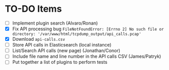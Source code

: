 # TO-DO Items

- [ ] Implement plugin search (Alvaro/Ronan)
- [x] Fix API processing bug `FileNotFoundError: [Errno 2] No such file or directory: '/var/www/html/tcpdump_output/api_calls.pcap'`
- [x] Download `api-calls.csv`
- [ ] Store API calls in Elasticsearch (local instance)
- [ ] List/Search API calls (new page) (Jonathan/Conor)
- [ ] Include file name and line number in the API calls CSV (James/Patryk)
- [ ] Put together a list of plugins to perform tests
